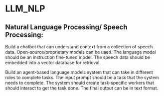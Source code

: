 # LLM_NLP
## Natural Language Processing/ Speech Processing: 
Build a chatbot that can understand context from a collection of speech data.
Open-source/proprietary models can be used. 
The language model should be an instruction fine-tuned model. 
The speech data should be embedded into a vector database for retrieval.










Build an agent-based language models system that can take in different roles to complete tasks.
The input prompt should be a task that the system needs to complete.
The system should create task-specific workers that should interact to get the task done. 
The final output can be in text format. 

